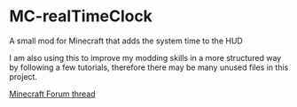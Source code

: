 # MC-realTimeClock
A small mod for Minecraft that adds the system time to the HUD

I am also using this to improve my modding skills in a more structured way by following a few tutorials, therefore there may be many unused files in this project.

<a href=http://www.minecraftforum.net/forums/mapping-and-modding/minecraft-mods/2412270-real-time-clock-mod>Minecraft Forum thread</a>
